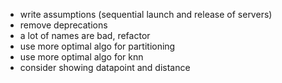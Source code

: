 - write assumptions (sequential launch and release of servers)
- remove deprecations
- a lot of names are bad, refactor 
- use more optimal algo for partitioning
- use more optimal algo for knn
- consider showing datapoint and distance